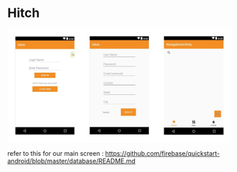 # Hitch


![alt text](https://github.com/lnguyent01/Hitch/blob/master/AppInterface.jpg)



refer to this for our main screen : https://github.com/firebase/quickstart-android/blob/master/database/README.md

